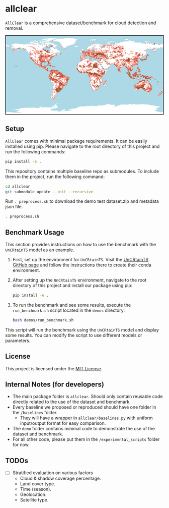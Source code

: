 # allclear

`AllClear` is a comprehensive dataset/benchmark for cloud detection and removal. 

![Geographical distribution of AllClear](images/allclear.svg)

## Setup
`AllClear` comes with minimal package requirements. It can be easily installed using pip. 
Please navigate to the root directory of this project and run the following commands:

```bash
pip install -e .
```

This repository contains multiple baseline repo as submodules. To include them in the project, run the following command:

```bash
cd allclear
git submodule update --init --recursive
```

Run `. preprocess.sh` to download the demo test dataset.zip and metadata json file.
```bash
. preprocess.sh
```

## Benchmark Usage

This section provides instructions on how to use the benchmark with the `UnCRtainTS` model as an example.

1. First, set up the environment for `UnCRtainTS`. Visit the [UnCRtainTS GitHub page](https://github.com/PatrickTUM/UnCRtainTS) and follow the instructions there to create their conda environment.

2. After setting up the `UnCRtainTS` environment, navigate to the root directory of this project and install our package using pip:

    ```bash
    pip install -e .
    ```

3. To run the benchmark and see some results, execute the `run_benchmark.sh` script located in the `demos` directory:

    ```bash
    bash demos/run_benchmark.sh
    ```

This script will run the benchmark using the `UnCRtainTS` model and display some results. You can modify the script to use different models or parameters.


## License

This project is licensed under the [MIT License](LICENSE).


## Internal Notes (for developers)
* The main package folder is `allclear`. Should only contain reusable code directly related to the use of the dataset and benchmark.
* Every baseline we proposed or reproduced should have one folder in the `/baselines` folder.
  * They will have a wrapper in `allclear/baselines.py` with uniform input/output format for easy comparison.
* The `demo` folder contains minimal code to demonstrate the use of the dataset and benchmark.
* For all other code, please put them in the `/experimental_scripts` folder for now.

## TODOs
- [ ] Stratified evaluation on various factors
  - Cloud & shadow coverage percentage.
  - Land cover type.
  - Time (season).
  - Geolocation.
  - Satellite type.